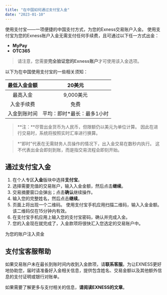 ```yaml
---
title: "在中国如何通过支付宝入金"
date: "2023-01-10"
---
```


使用支付宝——一项便捷的中国支付方式，为您的Exness交易账户入金。 使用支付宝为您的Exness账户入金无需支付任何手续费，且可通过以下任一方式出金：

- **MyPay**
- **OTC365**

> 请注意，您需要**完全验证您的Exness账户**才可使用该入金选项。

以下为在中国使用支付宝的一些相关须知：

| 最低入金金额 | 20美元           |
|:------:|:--------------:|
| 最高入金   | 9,000美元        |
| 入金手续费  | 免费             |
| 入金到账时间 | 平均：即时*最长：最多1小时 |


> **注：**尽管出金货币为人民币，但限额仍以美元为单位计算。 因此在进行交易时，系统将按照实时汇率进行换算。

> *“即时”代表在无需财务人员操作的情况下，出入金交易在数秒内执行。 这不代表出金会即刻到账，而是指交易流程会即刻开始。

## **通过支付宝入金**

1. 在个人专区**入金**版块中选择**支付宝**。
2. 选择需要充值的交易账户，输入入金金额，然后点击**继续**。
3. 交易摘要窗口会弹出；点击**确认**继续操作。
4. 输入您的完整姓名，然后点击**继续**。
5. 页面上将出现一个二维码。 使用支付宝手机应用扫描二维码，输入入金金额。 该二维码仅在15分钟内有效。
6. 在支付宝手机应用上输入您的支付宝密码，确认并完成入金。
7. 您的入金现在就完成了，入金款项将很快汇入您选定的交易账户中。

为您的账户注入资金

## **支付宝客服帮助**

如果交易账户未在最长到账时间内收到入金款项，请**联系客服**。为让EXNESS更好地协助您，届时请准备好入金相关信息，提供包含姓名、交易金额以及其他额外信息的支付证明或银行对账单。

如果需要了解更多与支付相关的信息，**请阅读EXNESS的文章**。
